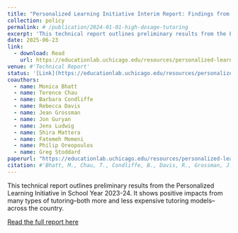 ```yaml
---
title: "Personalized Learning Initiative Interim Report: Findings from 2023-24"
collection: policy
permalink: # /publication/2024-01-01-high-dosage-tutoring
excerpt: 'This technical report outlines preliminary results from the Personalized Learning Initiative in School Year 2023-24. It shows positive impacts from many types of tutoring–both more and less expensive tutoring models–across the country.'
date: 2025-06-23
link: 
  - download: Read
    url: https://educationlab.uchicago.edu/resources/personalized-learning-initiative-interim-report-findings-from-2023-24/
venue: #'Technical Report'
status: '[Link](https://educationlab.uchicago.edu/resources/personalized-learning-initiative-interim-report-findings-from-2023-24/)'
coauthors:
  - name: Monica Bhatt
  - name: Terence Chau
  - name: Barbara Condliffe
  - name: Rebecca Davis
  - name: Jean Grossman
  - name: Jon Guryan
  - name: Jens Ludwig
  - name: Shira Mattera
  - name: Fatemeh Momeni
  - name: Philip Oreopoulos
  - name: Greg Stoddard
paperurl: "https://educationlab.uchicago.edu/resources/personalized-learning-initiative-interim-report-findings-from-2023-24/"
citation: #'Bhatt, M., Chau, T., Condliffe, B., Davis, R., Grossman, J., Guryan, J., Ludwig, J., Mattera, S., Momeni, F., Oreopoulos, P., & Stoddard, G. (2024). "Realizing the Promise of High Dosage Tutoring at Scale: Preliminary Evidence for the Field." Technical Report.'
---
```

This technical report outlines preliminary results from the Personalized Learning Initiative in School Year 2023-24. It shows positive impacts from many types of tutoring–both more and less expensive tutoring models–across the country.

[Read the full report here](https://educationlab.uchicago.edu/resources/personalized-learning-initiative-interim-report-findings-from-2023-24/)

